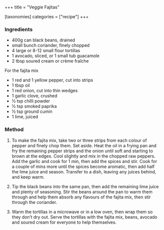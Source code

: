 +++
title = "Veggie Fajitas"

[taxonomies]
categories = ["recipe"]
+++

### Ingredients

- 400g can black beans, drained
- small bunch coriander, finely chopped
- 4 large or 8-12 small flour tortillas
- 1 avocado, sliced, or 1 small tub guacamole
- 2 tbsp soured cream or crème fraîche

For the fajita mix
- 1 red and 1 yellow pepper, cut into strips
- 1 tbsp oil
- 1 red onion, cut into thin wedges
- 1 garlic clove, crushed
- ½ tsp chilli powder
- ½ tsp smoked paprika
- ½ tsp ground cumin
- 1 lime, juiced

### Method

1. To make the fajita mix, take two or three strips from each colour of pepper and finely chop them. Set aside. Heat the oil in a frying pan and fry the remaining pepper strips and the onion until soft and starting to brown at the edges. Cool slightly and mix in the chopped raw peppers. Add the garlic and cook for 1 min, then add the spices and stir. Cook for a couple of mins more until the spices become aromatic, then add half the lime juice and season. Transfer to a dish, leaving any juices behind, and keep warm.

2. Tip the black beans into the same pan, then add the remaining lime juice and plenty of seasoning. Stir the beans around the pan to warm them through and help them absorb any flavours of the fajita mix, then stir through the coriander.

3. Warm the tortillas in a microwave or in a low oven, then wrap them so they don’t dry out. Serve the tortillas with the fajita mix, beans, avocado and soured cream for everyone to help themselves.